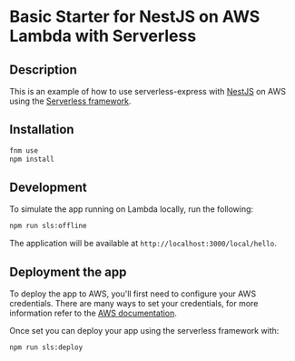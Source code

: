 # Basic Starter for NestJS on AWS Lambda with Serverless

## Description

This is an example of how to use serverless-express with [NestJS](https://github.com/nestjs/nest) on AWS using the [Serverless framework](https://www.serverless.com/).

## Installation

```bash
fnm use
npm install
```

## Development

To simulate the app running on Lambda locally, run the following:

```bash
npm run sls:offline
```

The application will be available at `http://localhost:3000/local/hello`.

## Deployment the app

To deploy the app to AWS, you'll first need to configure your AWS credentials. There are many ways
to set your credentials, for more information refer to the [AWS documentation](https://docs.aws.amazon.com/cli/latest/userguide/cli-configure-quickstart.html).

Once set you can deploy your app using the serverless framework with:

```bash
npm run sls:deploy
```
